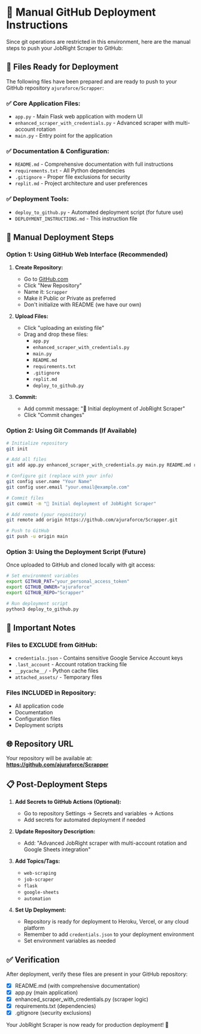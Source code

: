 # 🚀 Manual GitHub Deployment Instructions

Since git operations are restricted in this environment, here are the manual steps to push your JobRight Scraper to GitHub:

## 📁 Files Ready for Deployment

The following files have been prepared and are ready to push to your GitHub repository `ajuraforce/Scrapper`:

### ✅ Core Application Files:
- `app.py` - Main Flask web application with modern UI
- `enhanced_scraper_with_credentials.py` - Advanced scraper with multi-account rotation
- `main.py` - Entry point for the application

### ✅ Documentation & Configuration:
- `README.md` - Comprehensive documentation with full instructions
- `requirements.txt` - All Python dependencies
- `.gitignore` - Proper file exclusions for security
- `replit.md` - Project architecture and user preferences

### ✅ Deployment Tools:
- `deploy_to_github.py` - Automated deployment script (for future use)
- `DEPLOYMENT_INSTRUCTIONS.md` - This instruction file

## 🔧 Manual Deployment Steps

### Option 1: Using GitHub Web Interface (Recommended)

1. **Create Repository:**
   - Go to [GitHub.com](https://github.com)
   - Click "New Repository"
   - Name it: `Scrapper`
   - Make it Public or Private as preferred
   - Don't initialize with README (we have our own)

2. **Upload Files:**
   - Click "uploading an existing file"
   - Drag and drop these files:
     - `app.py`
     - `enhanced_scraper_with_credentials.py`
     - `main.py`
     - `README.md`
     - `requirements.txt`
     - `.gitignore`
     - `replit.md`
     - `deploy_to_github.py`

3. **Commit:**
   - Add commit message: "🚀 Initial deployment of JobRight Scraper"
   - Click "Commit changes"

### Option 2: Using Git Commands (If Available)

```bash
# Initialize repository
git init

# Add all files
git add app.py enhanced_scraper_with_credentials.py main.py README.md requirements.txt .gitignore replit.md deploy_to_github.py

# Configure git (replace with your info)
git config user.name "Your Name"
git config user.email "your.email@example.com"

# Commit files
git commit -m "🚀 Initial deployment of JobRight Scraper"

# Add remote (your repository)
git remote add origin https://github.com/ajuraforce/Scrapper.git

# Push to GitHub
git push -u origin main
```

### Option 3: Using the Deployment Script (Future)

Once uploaded to GitHub and cloned locally with git access:

```bash
# Set environment variables
export GITHUB_PAT="your_personal_access_token"
export GITHUB_OWNER="ajuraforce"
export GITHUB_REPO="Scrapper"

# Run deployment script
python3 deploy_to_github.py
```

## 🔐 Important Notes

### Files to EXCLUDE from GitHub:
- `credentials.json` - Contains sensitive Google Service Account keys
- `.last_account` - Account rotation tracking file
- `__pycache__/` - Python cache files
- `attached_assets/` - Temporary files

### Files INCLUDED in Repository:
- All application code
- Documentation
- Configuration files
- Deployment scripts

## 🌐 Repository URL
Your repository will be available at:
**https://github.com/ajuraforce/Scrapper**

## 📋 Post-Deployment Steps

1. **Add Secrets to GitHub Actions (Optional):**
   - Go to repository Settings → Secrets and variables → Actions
   - Add secrets for automated deployment if needed

2. **Update Repository Description:**
   - Add: "Advanced JobRight scraper with multi-account rotation and Google Sheets integration"

3. **Add Topics/Tags:**
   - `web-scraping`
   - `job-scraper` 
   - `flask`
   - `google-sheets`
   - `automation`

4. **Set Up Deployment:**
   - Repository is ready for deployment to Heroku, Vercel, or any cloud platform
   - Remember to add `credentials.json` to your deployment environment
   - Set environment variables as needed

## ✅ Verification

After deployment, verify these files are present in your GitHub repository:
- [x] README.md (with comprehensive documentation)
- [x] app.py (main application)
- [x] enhanced_scraper_with_credentials.py (scraper logic)
- [x] requirements.txt (dependencies)
- [x] .gitignore (security exclusions)

Your JobRight Scraper is now ready for production deployment! 🎉